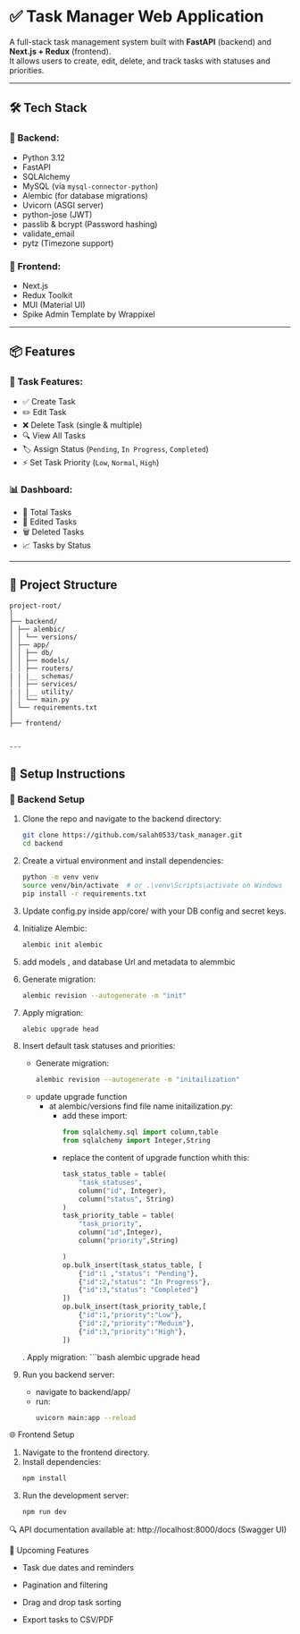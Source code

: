 # ✅ Task Manager Web Application

A full-stack task management system built with **FastAPI** (backend) and **Next.js + Redux** (frontend).  
It allows users to create, edit, delete, and track tasks with statuses and priorities.

---

## 🛠️ Tech Stack

### 🚀 Backend:
- Python 3.12
- FastAPI
- SQLAlchemy
- MySQL (via `mysql-connector-python`)
- Alembic (for database migrations)
- Uvicorn (ASGI server)
- python-jose (JWT)
- passlib & bcrypt (Password hashing)
- validate_email
- pytz (Timezone support)

### 🎨 Frontend:
- Next.js
- Redux Toolkit
- MUI (Material UI)
- Spike Admin Template by Wrappixel

---

## 📦 Features

### 🎯 Task Features:
- ✅ Create Task
- ✏️ Edit Task
- ❌ Delete Task (single & multiple)
- 🔍 View All Tasks
- 🏷️ Assign Status (`Pending`, `In Progress`, `Completed`)
- ⚡ Set Task Priority (`Low`, `Normal`, `High`)

### 📊 Dashboard:
- 🔢 Total Tasks
- 🧾 Edited Tasks
- 🗑️ Deleted Tasks
- 📈 Tasks by Status

---

## 📁 Project Structure

    project-root/
    │
    ├── backend/
    │ ├── alembic/
    │ │ └── versions/
    │ ├── app/
    │ │ ├── db/
    │ │ ├── models/
    │ │ ├── routers/
    | | |__ schemas/
    │ │ ├── services/
    | | |__ utility/
    │ │ └── main.py
    │ └── requirements.txt
    │
    ├── frontend/


    ---

## 🧰 Setup Instructions

### 🐍 Backend Setup

1. Clone the repo and navigate to the backend directory:
   ```bash
   git clone https://github.com/salah0533/task_manager.git
   cd backend

2. Create a virtual environment and install dependencies:
    ```bash
    python -m venv venv
    source venv/bin/activate  # or .\venv\Scripts\activate on Windows
    pip install -r requirements.txt

3. Update config.py inside app/core/ with your DB config and secret keys.

4. Initialize Alembic:
    ```bash
    alembic init alembic
5. add models , and database Url and metadata to alemmbic

6. Generate migration:
    ```bash
    alembic revision --autogenerate -m "init" 

7. Apply migration:
    ```bash
    alebic upgrade head

8. Insert default task statuses and priorities:
    - Generate migration:
        ```bash
        alembic revision --autogenerate -m "initailization"
    - update upgrade function
        - at alembic/versions find file name initailization.py:
            - add these import:
                ```python
                from sqlalchemy.sql import column,table
                from sqlalchemy import Integer,String
            - replace the content of upgrade function whith this:
                ```python
                task_status_table = table(
                    "task_statuses", 
                    column("id", Integer),
                    column("status", String)
                )
                task_priority_table = table(
                    "task_priority",
                    column("id",Integer),
                    column("priority",String)

                )
                op.bulk_insert(task_status_table, [
                    {"id":1 ,"status": "Pending"},
                    {"id":2,"status": "In Progress"},
                    {"id":3,"status": "Completed"}
                ])
                op.bulk_insert(task_priority_table,[
                    {"id":1,"priority":"Low"},
                    {"id":2,"priority":"Meduim"},
                    {"id":3,"priority":"High"},
                ])
    . Apply migration:
        ```bash
        alembic upgrade head
9. Run you backend server:
    - navigate to backend/app/
    - run:
        ```bash
        uvicorn main:app --reload

🌐 Frontend Setup
1. Navigate to the frontend directory.
2. Install dependencies:
    ```bash
    npm install
3. Run the development server:
    ```bash
    npm run dev

🔍 API documentation available at:
http://localhost:8000/docs (Swagger UI)

📌 Upcoming Features

- Task due dates and reminders

- Pagination and filtering

- Drag and drop task sorting

- Export tasks to CSV/PDF

